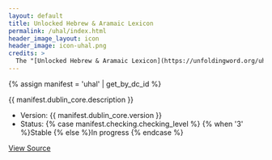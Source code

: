 ```yaml
---
layout: default
title: Unlocked Hebrew & Aramaic Lexicon
permalink: /uhal/index.html
header_image_layout: icon
header_image: icon-uhal.png
credits: >
  The "[Unlocked Hebrew & Aramaic Lexicon](https://unfoldingword.org/uhal/)" is designed by unfoldingWord and developed by the [Door43 World Missions Community](https://door43.org/). It is made available under a [Creative Commons Attribution-ShareAlike 4.0 International](https://creativecommons.org/licenses/by-sa/4.0/) license.
---
```


{% assign manifest = 'uhal' | get_by_dc_id %}
<p>{{ manifest.dublin_core.description }}</p>

<ul>
 <li>Version: {{ manifest.dublin_core.version }}</li>
 <li>Status: {% case manifest.checking.checking_level %}
{% when '3' %}Stable {% else %}In progress
{% endcase %}</li>
</ul>

<div class="text-center">
 <p>
  <a class="btn btn-dark btn-sm" href="{{ manifest.dublin_core.url }}" title="UHAL Version {{ manifest.dublin_core.version }} Source">
   <i class="fa fa-archive"></i> View Source
  </a>
 </p>
</div>
